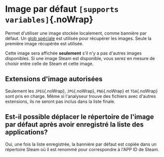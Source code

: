 # Image par défaut `[supports variables]`{.noWrap}

Permet d'utiliser une image stockée localement, comme bannière par défaut. Un [glob spéciale](#special-glob-input) est utilisée pour récupérer les images. Seule la première image récupérée est utilisée.

Cette image sera affichée **seulement** s'il n'y a pas d'autres images disponibles. Si une image Steam est disponible, vous serez en mesure de choisir entre celle de Steam et cette image.

## Extensions d'image autorisées

Seulement les `JPEG`{.noWrap}, `JPG`{.noWrap}, `PNG`{.noWrap} et `TGA`{.noWrap} sont pris en charge. Même si l'analyseur trouve des fichiers avec d'autres extensions, ils ne seront pas inclus dans la liste finale.

## Est-il possible déplacer le répertoire de l'image par défaut après avoir enregistré la liste des applications?

Oui, une fois la liste enregistrée, la bannière par défaut est copiée dans un répertoire Steam où il est renommé pour correspondre à l'APP ID de Steam.
